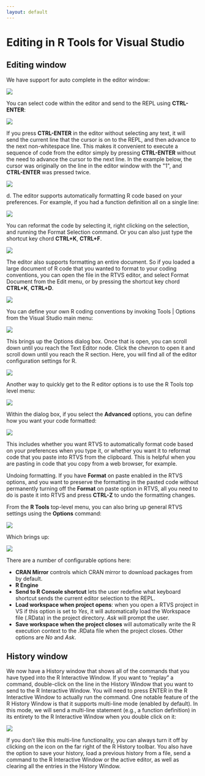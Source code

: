 ```yaml
---
layout: default
---
```


# Editing in R Tools for Visual Studio
 
## <a name="editing-window">Editing window
We have support for auto complete in the editor window:
 
![](./media/RTVS-Editing-auto-completion.png)
 
You can select code within the editor and send to the REPL using **CTRL-ENTER**:
 
![](./media/RTVS-Editing-code-to-repl.png)
 
If you press **CTRL-ENTER** in the editor without selecting any text, it will send the current line that the cursor is on to the REPL, and then advance to the next non-whitespace line. This makes it convenient to execute a sequence of code from the editor simply by pressing **CTRL-ENTER** without the need to advance the cursor to the next line. In the example below, the cursor was originally on the line in the editor window with the "1", and **CTRL-ENTER** was pressed twice. 
 
![](./media/RTVS-Editing-code-to-repl-by-line.png) 
 
d.	The editor supports automatically formatting R code based on your preferences. For example, if you had a function definition all on a single line:
 
![](./media/RTVS-Editing-reformatting-example.png)

You can reformat the code by selecting it, right clicking on the selection, and running the Format Selection command. Or you can also just type the shortcut key chord **CTRL+K**, **CTRL+F**.
 
 ![](./media/RTVS-Editing-reformatting.png)
 
The editor also supports formatting an entire document. So if you loaded a large document of R code that you wanted to format to your coding conventions, you can open the file in the RTVS editor, and select Format Document from the Edit menu, or by pressing the shortcut key chord **CTRL+K**, **CTRL+D**.
 
 ![](./media/RTVS-Editing-reformatting-document.png)
 
You can define your own R coding conventions by invoking Tools | Options from the Visual Studio main menu:
 
 ![](./media/RTVS-Editing-custom-code-conventions.png)

This brings up the Options dialog box. Once that is open, you can scroll down until you reach the Text Editor node. Click the chevron to open it and scroll down until you reach the R section. Here, you will find all of the editor configuration settings for R. 
 
 ![](./media/RTVS-Editing-configuring.png)
 
Another way to quickly get to the R editor options is to use the R Tools top level menu:
 
 ![](./media/RTVS-Editing-options.png)
 
Within the dialog box, if you select the **Advanced** options, you can define how you want your code formatted:
 
 ![](./media/RTVS-Editing-advanced-options.png) 

This includes whether you want RTVS to automatically format code based on your preferences when you type it, or whether you want it to reformat code that you paste into RTVS from the clipboard. This is helpful when you are pasting in code that you copy from a web browser, for example.

 
Undoing formatting. If you have **Format** on paste enabled in the RTVS options, and you want to preserve the formatting in the pasted code without permanently turning off the **Format** on paste option in RTVS, all you need to do is paste it into RTVS and press **CTRL-Z** to undo the formatting changes.
 
From the **R Tools** top-level menu, you can also bring up general RTVS settings using the **Options** command:
 
  ![](./media/RTVS-Editing-rtvs-options.png)

Which brings up:
 
  ![](./media/RTVS-Editing-rtvs-options-dialog.png)

There are a number of configurable options here:

- **CRAN Mirror** controls which CRAN mirror to download packages from by default.
- **R Engine**  
- **Send to R Console shortcut** lets the user redefine what keyboard shortcut sends the current editor selection to the REPL.
- **Load workspace when project opens**: when you open a RTVS project in VS if this option is set to *Yes*, it will automatically load the Workspace file (.RData) in the project directory. *Ask* will prompt the user.
- **Save workspace when the project closes** will automatically write the R execution context to the .RData file when the project closes. Other options are *No* and *Ask*.

## <a name="history-window">History window
We now have a History window that shows all of the commands that you have typed into the R Interactive Window. If you want to “replay” a command, double-click on the line in the History Window that you want to send to the R Interactive Window. You will need to press ENTER in the R Interactive Window to actually run the command. One notable feature of the R History Window is that it supports multi-line mode (enabled by default). In this mode, we will send a multi-line statement (e.g., a function definition) in its entirety to the R Interactive Window when you double click on it:

  ![](./media/RTVS-Editing-history-window.png)

If you don’t like this multi-line functionality, you can always turn it off by clicking on the icon on the far right of the R History toolbar. You also have the option to save your history, load a previous history from a file, send a command to the R Interactive Window or the active editor, as well as clearing all the entries in the History Window.

 

